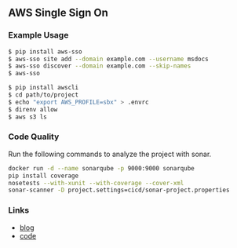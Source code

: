 ## AWS Single Sign On

### Example Usage
``` sh
$ pip install aws-sso
$ aws-sso site add --domain example.com --username msdocs
$ aws-sso discover --domain example.com --skip-names
$ aws-sso
```

``` sh
$ pip install awscli
$ cd path/to/project
$ echo "export AWS_PROFILE=sbx" > .envrc
$ direnv allow
$ aws s3 ls
```

### Code Quality
Run the following commands to analyze the project with sonar.
``` sh
docker run -d --name sonarqube -p 9000:9000 sonarqube
pip install coverage
nosetests --with-xunit --with-coverage --cover-xml
sonar-scanner -D project.settings=cicd/sonar-project.properties
```

### Links
- [blog][blog]
- [code][code]

[blog]: https://aws.amazon.com/premiumsupport/knowledge-center/adfs-grant-ad-access-api-cli/
[code]: https://awsiammedia.s3.amazonaws.com/public/sample/SAMLAPICLIADFS/0192721658_1562696757_blogversion_samlapi_python3.py
